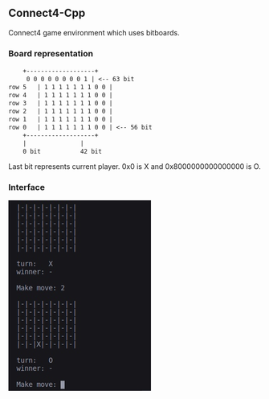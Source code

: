 ## Connect4-Cpp
Connect4 game environment which uses bitboards.

### Board representation

		+-------------------+
		 0 0 0 0 0 0 0 0 1 | <-- 63 bit
	row 5	| 1 1 1 1 1 1 1 0 0 |
	row 4	| 1 1 1 1 1 1 1 0 0 |
	row 3	| 1 1 1 1 1 1 1 0 0 |
	row 2	| 1 1 1 1 1 1 1 0 0 |
	row 1	| 1 1 1 1 1 1 1 0 0 |
	row 0	| 1 1 1 1 1 1 1 0 0 | <-- 56 bit
		+-------------------+
		|               |
		0 bit	        42 bit

Last bit represents current player. 0x0 is X and 0x8000000000000000 is O.

### Interface
![alt text](img/img.jpg "Interface")